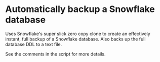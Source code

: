 # Automatically backup a Snowflake database

Uses Snowflake's super slick zero copy clone to create an effectively instant, full backup of a Snowflake database.  Also backs up the full database DDL to a text file.

See the comments in the script for more details.
